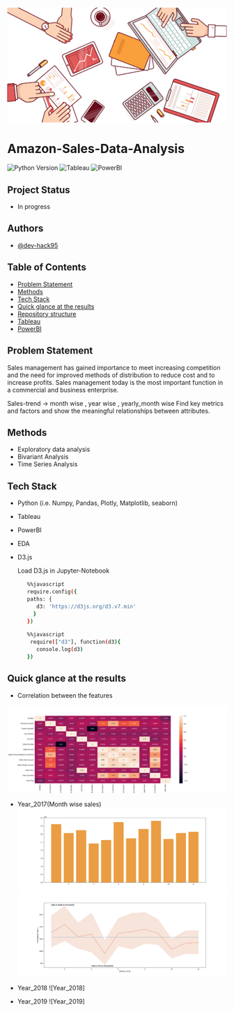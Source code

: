 ![Sales Analysis](https://github.com/dev-hack95/Amazon-Sales-Data-Analysis/blob/main/data/Images/dashboard.png)

# Amazon-Sales-Data-Analysis

![Python Version](https://img.shields.io/badge/Python-3.8.10-lightgrey)
![Tableau](https://img.shields.io/badge/Tableau-BI-lightblue)
![PowerBI](https://img.shields.io/badge/PowerBI-BI-lightyellow)

## Project Status

- In progress

## Authors

- [@dev-hack95](https://www.github.com/dev-hack95)

## Table of Contents

  - [Problem Statement](#Problem-Statement)
  - [Methods](#methods)
  - [Tech Stack](#tech-stack)
  - [Quick glance at the results](#quick-glance-at-the-results)
  - [Repository structure](#repository-structure)
  - [Tableau](#Tableau)
  - [PowerBI](#PowerBI)

## Problem Statement

Sales management has gained importance to meet increasing competition and the need
for improved methods of distribution to reduce cost and to increase profits. Sales
management today is the most important function in a commercial and business
enterprise.

Sales-trend -> month wise , year wise , yearly_month wise
Find key metrics and factors and show the meaningful relationships between attributes.

## Methods

- Exploratory data analysis
- Bivariant Analysis
- Time Series Analysis

## Tech Stack

- Python (i.e. Numpy, Pandas, Plotly, Matplotlib, seaborn)
- Tableau
- PowerBI
- EDA
- D3.js

  Load D3.js in Jupyter-Notebook
  
  ```bash
     %%javascript
     require.config({
     paths: {
        d3: 'https://d3js.org/d3.v7.min'
       }
     })
  ```
  
  ```bash
     %%javascript
      require(["d3"], function(d3){
        console.log(d3)
     })
  ```

## Quick glance at the results

* Correlation between the features

![Heatmap](https://github.com/dev-hack95/Amazon-Sales-Data-Analysis/blob/main/data/Images/heatmap.png)

* Year_2017(Month wise sales)
![Year_2017](https://github.com/dev-hack95/Amazon-Sales-Data-Analysis/blob/main/data/Images/year_2017_1.png)
![Year_2017](https://github.com/dev-hack95/Amazon-Sales-Data-Analysis/blob/main/data/Images/year_2017.png)

* Year_2018
![Year_2018]

* Year_2019
![Year_2019]
